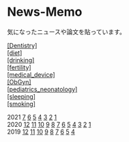 # News-Memo
気になったニュースや論文を貼っています。

[\[Dentistry\]](Dentistry.md)  
[\[diet\]](diet.md)  
[\[drinking\]](drinking.md)  
[\[fertility\]](fertility.md)  
[\[medical_device\]](medical_device.md)  
[\[ObGyn\]](ObGyn.md)  
[\[pediatrics_neonatology\]](pediatrics_neonatology.md)  
[\[sleeping\]](sleeping.md)  
[\[smoking\]](smoking.md)

2021 [7](2107.md) [6](2106.md) [5](2105.md) [4](2104.md) [3](2103.md) [2](2102.md) [1](2101.md)  
2020 [12](2012.md) [11](2011.md) [10](2010.md) [9](2009.md) [8](2008.md) [7](2007.md) [6](2006.md) [5](2005.md) [4](2004.md) [3](2003.md) [2](2002.md) [1](2001.md)  
2019 [12](1912.md) [11](1911.md) [10](1910.md) [9](1909.md) [8](1908.md) [7](1907.md) [6](1906.md) [5](1905.md) [4](1904.md)
